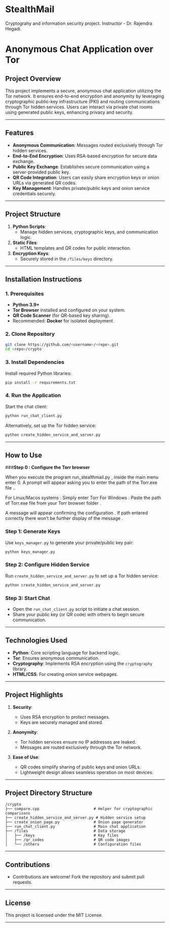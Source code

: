 # StealthMail
Cryptograhy and information security project. Instructor - Dr. Rajendra Hegadi.

# Anonymous Chat Application over Tor

## Project Overview

This project implements a secure, anonymous chat application utilizing the Tor network. It ensures end-to-end encryption and anonymity by leveraging cryptographic public-key infrastructure (PKI) and routing communications through Tor hidden services. Users can interact via private chat rooms using generated public keys, enhancing privacy and security.

---

## Features
- **Anonymous Communication**: Messages routed exclusively through Tor hidden services.
- **End-to-End Encryption**: Uses RSA-based encryption for secure data exchange.
- **Public Key Exchange**: Establishes secure communication using a server-provided public key.
- **QR Code Integration**: Users can easily share encryption keys or onion URLs via generated QR codes.
- **Key Management**: Handles private/public keys and onion service credentials securely.

---

## Project Structure
1. **Python Scripts**:
   - Manage hidden services, cryptographic keys, and communication logic.
2. **Static Files**:
   - HTML templates and QR codes for public interaction.
3. **Encryption Keys**:
   - Securely stored in the `/files/keys` directory.

---

## Installation Instructions

### **1. Prerequisites**
- **Python 3.9+**
- **Tor Browser** installed and configured on your system.
- **QR Code Scanner** (for QR-based key sharing).
- Recommended: **Docker** for isolated deployment.

### **2. Clone Repository**
```bash
git clone https://github.com/<username>/<repo>.git
cd <repo>/crypto
```

### **3. Install Dependencies**
Install required Python libraries:
```bash
pip install -r requirements.txt
```

### **4. Run the Application**
Start the chat client:
```bash
python run_chat_client.py
```
Alternatively, set up the Tor hidden service:
```bash
python create_hidden_service_and_server.py
```

---

## **How to Use**

###**Step 0 : Configure the Torr browser**

When you execute the program run_stealthmail.py , inside the main menu enter 0. A prompt will appear asking you to enter the path of the Torr.exe file ..

For Linux/Macos systems : Simply enter Torr
For Windows : Paste the path of Torr.exe file from your Torr browser folder . 

A message will appear confirming the configuration . If path entered correctly there won’t be further display of the message . 

### **Step 1: Generate Keys**
Use `keys_manager.py` to generate your private/public key pair:
```bash
python keys_manager.py
```

### **Step 2: Configure Hidden Service**
Run `create_hidden_service_and_server.py` to set up a Tor hidden service:
```bash
python create_hidden_service_and_server.py
```

### **Step 3: Start Chat**
- Open the `run_chat_client.py` script to initiate a chat session.
- Share your public key (or QR code) with others to begin secure communication.

---

## **Technologies Used**
- **Python**: Core scripting language for backend logic.
- **Tor**: Ensures anonymous communication.
- **Cryptography**: Implements RSA encryption using the `cryptography` library.
- **HTML/CSS**: For creating onion service webpages.

---

## **Project Highlights**
1. **Security**:
   - Uses RSA encryption to protect messages.
   - Keys are securely managed and stored.

2. **Anonymity**:
   - Tor hidden services ensure no IP addresses are leaked.
   - Messages are routed exclusively through the Tor network.

3. **Ease of Use**:
   - QR codes simplify sharing of public keys and onion URLs.
   - Lightweight design allows seamless operation on most devices.

---

## **Project Directory Structure**
```
/crypto
├── compare.cpp                        # Helper for cryptographic comparisons
├── create_hidden_service_and_server.py # Hidden service setup
├── create_onion_page.py               # Onion page generator
├── run_chat_client.py                 # Main chat application
├── /files                             # Data storage
│   ├── /keys                          # Key files
│   ├── /qr_codes                      # QR code images
│   └── /others                        # Configuration files
```

---

## **Contributions**
- Contributions are welcome! Fork the repository and submit pull requests.

---

## **License**
This project is licensed under the MIT License.

---
